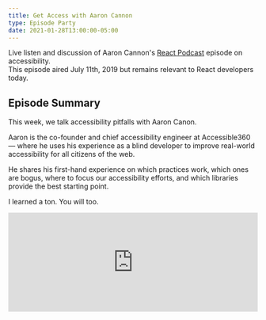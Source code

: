 ```yaml
---
title: Get Access with Aaron Cannon
type: Episode Party
date: 2021-01-28T13:00:00-05:00
---
```


Live listen and discussion of Aaron Cannon's [React Podcast](https://reactpodcast.com) episode on accessibility.  
This episode aired July 11th, 2019 but remains relevant to React developers today.

## Episode Summary

This week, we talk accessibility pitfalls with Aaron Canon.

Aaron is the co-founder and chief accessibility engineer at Accessible360 — where he uses his experience as a blind developer to improve real-world accessibility for all citizens of the web.

He shares his first-hand experience on which practices work, which ones are bogus, where to focus our accessibility efforts, and which libraries provide the best starting point.

I learned a ton. You will too.

<iframe height="200px" width="100%" frameborder="no" scrolling="no" seamless src="https://player.simplecast.com/3366f2b7-1e86-441b-b03e-1abc874cca11?dark=false"></iframe>
